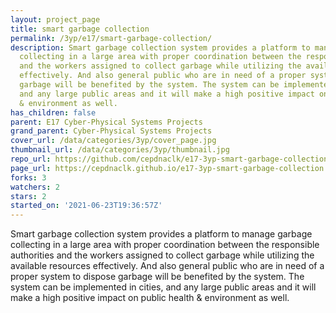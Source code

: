 ```yaml
---
layout: project_page
title: smart garbage collection
permalink: /3yp/e17/smart-garbage-collection/
description: Smart garbage collection system provides a platform to manage garbage
  collecting in a large area with proper coordination between the responsible authorities
  and the workers assigned to collect garbage while utilizing the available resources
  effectively. And also general public who are in need of a proper system to dispose
  garbage will be benefited by the system. The system can be implemented in cities,
  and any large public areas and it will make a high positive impact on public health
  & environment as well.
has_children: false
parent: E17 Cyber-Physical Systems Projects
grand_parent: Cyber-Physical Systems Projects
cover_url: /data/categories/3yp/cover_page.jpg
thumbnail_url: /data/categories/3yp/thumbnail.jpg
repo_url: https://github.com/cepdnaclk/e17-3yp-smart-garbage-collection
page_url: https://cepdnaclk.github.io/e17-3yp-smart-garbage-collection
forks: 3
watchers: 2
stars: 2
started_on: '2021-06-23T19:36:57Z'
---
```


Smart garbage collection system provides a platform to manage garbage collecting in a large area with proper coordination between the responsible authorities and the workers assigned to collect garbage while utilizing the available resources effectively. And also general public who are in need of a proper system to dispose garbage will be benefited by the system. The system can be implemented in cities, and any large public areas and it will make a high positive impact on public health & environment as well.